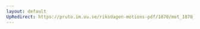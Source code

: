 ```yaml
---
layout: default
UpRedirect: https://pruto.im.uu.se/riksdagen-motions-pdf/1870/mot_1870__ak__fört/mot_1870__ak__fört-015.pdf
---
```

